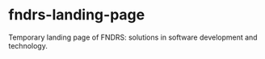 # fndrs-landing-page

Temporary landing page of FNDRS: solutions in software development and technology.
